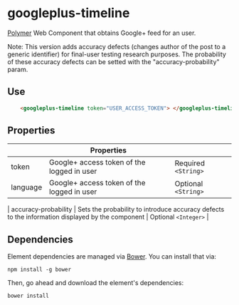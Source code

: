 # googleplus-timeline

[Polymer](https://www.polymer-project.org/1.0/) Web Component that obtains Google+ feed for an user.

Note: This version adds accuracy defects (changes author of the post to a generic identifier) for final-user testing research purposes. The probability of these accuracy defects can be setted with the "accuracy-probability" param.
## Use
```html
    <googleplus-timeline token="USER_ACCESS_TOKEN"> </googleplus-timeline>
```

## Properties

|                     | Properties                                                                                                                                   |                                   |
|---------------------|---------------------------------------------------------------------------------------------------------------------------------------------|-----------------------------------|
| token               | Google+ access token of the logged in user                                                                   | Required `<String>`               |
| language               | Google+ access token of the logged in user                                                                   | Optional `<String>`               |

| accuracy-probability               | Sets the probability to introduce accuracy defects to the information displayed by the component                                                                   | Optional `<Integer>`               |

## Dependencies

Element dependencies are managed via [Bower](http://bower.io/). You can
install that via:

    npm install -g bower

Then, go ahead and download the element's dependencies:

    bower install
